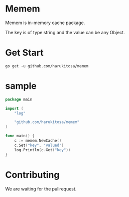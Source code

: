 <h1 class="center">Memem</h1>

Memem is in-memory cache package.

The key is of type string and the value can be any Object.

# Get Start


```
go get -u github.com/harukitosa/memem
```

# sample

```go
package main

import (
	"log"

	"github.com/harukitosa/memem"
)

func main() {
	c := memem.NewCache()
	c.Set("key", "valued")
	log.Println(c.Get("key"))
}

```

# Contributing

We are waiting for the pullrequest.
